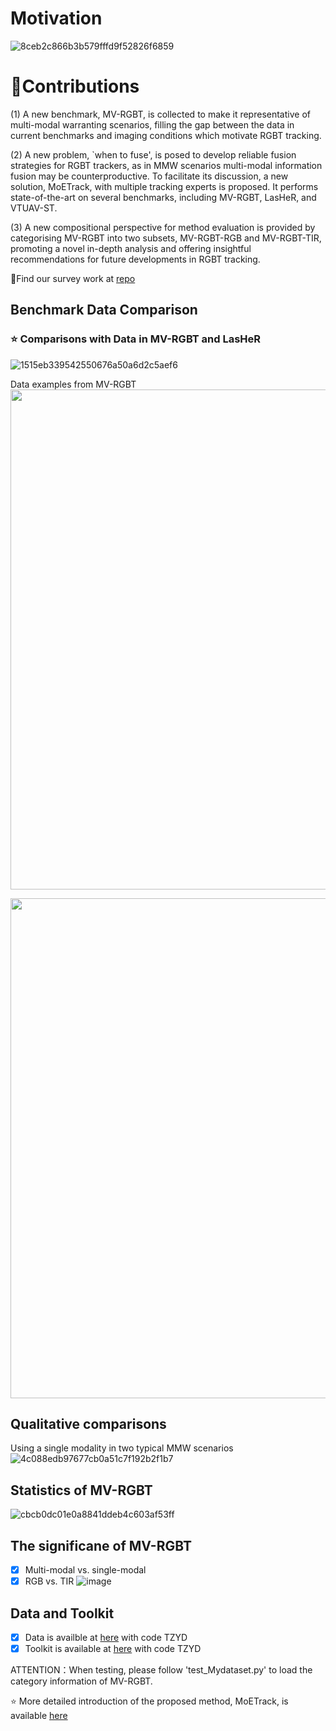 # Motivation

![8ceb2c866b3b579fffd9f52826f6859](https://github.com/user-attachments/assets/db23fed8-8052-4a77-a32a-cef4b4e9fb3d)

# 🍰Contributions
(1) A new benchmark, MV-RGBT, is collected to make it representative of multi-modal warranting scenarios, filling the gap between the data in current benchmarks and imaging conditions which motivate RGBT tracking.

(2) A new problem, `when to fuse', is posed to develop reliable fusion strategies for RGBT trackers, as in MMW scenarios multi-modal information fusion may be counterproductive. To facilitate its discussion, a new solution, MoETrack, with multiple tracking experts is proposed. It performs state-of-the-art on several benchmarks, including MV-RGBT, LasHeR, and VTUAV-ST.

(3) A new compositional perspective for method evaluation is provided by categorising MV-RGBT into two subsets, MV-RGBT-RGB and MV-RGBT-TIR, promoting a novel in-depth analysis and offering insightful recommendations for future developments in RGBT tracking.

🫵Find our survey work at [repo](https://github.com/Zhangyong-Tang/Survey-for-MultiModal-Visual-Object-Tracking)

## Benchmark Data Comparison
### ⭐ Comparisons with Data in MV-RGBT and LasHeR

![1515eb339542550676a50a6d2c5aef6](https://github.com/user-attachments/assets/eb536543-5f25-4603-8fb0-e020350448f3)

Data examples from MV-RGBT
<img src="ER_Cat_Lawn0.gif" width="800">

<img src="ET_Fish_River02.gif" width="800">

## Qualitative comparisons
Using a single modality in two typical MMW scenarios
![4c088edb97677cb0a51c7f192b2f1b7](https://github.com/user-attachments/assets/aae24dfa-9cd4-46e7-8251-7882c55cb0af)

## Statistics of MV-RGBT
![cbcb0dc01e0a8841ddeb4c603af53ff](https://github.com/user-attachments/assets/3f76079c-81d6-4bf3-b4f8-261f4725d55f)

## The significane of MV-RGBT
- [x] Multi-modal vs. single-modal
- [x] RGB vs. TIR
![image](https://github.com/user-attachments/assets/88e8ca09-6505-4f91-9ea6-a1f9832d7089)

## Data and Toolkit
- [x] Data is availble at [here](https://pan.baidu.com/s/1G60oQbaQ7UBi4g-bH2Q3YA) with code TZYD
- [x] Toolkit is available at [here](https://pan.baidu.com/s/1XYlrLbBpSBXndbjWEDKSQw ) with code TZYD

ATTENTION：When testing, please follow 'test_Mydataset.py' to load the category information of MV-RGBT.

⭐ More detailed introduction of the proposed method, MoETrack, is available [here](https://github.com/Zhangyong-Tang/MoETrack)

